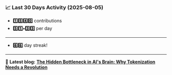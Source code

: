 <!--START_STATS-->
### 📈 Last 30 Days Activity (2025-08-05)  
- **1️⃣5️⃣4️⃣0️⃣** contributions  
- **5️⃣1️⃣•3️⃣3️⃣** per day
---
- **6️⃣6️⃣** day streak!
---
📝 **Latest blog:** [**The Hidden Bottleneck in AI's Brain: Why Tokenization Needs a Revolution**](https://andriak.com/blog/tokenization-revolution)
<!--END_STATS-->
